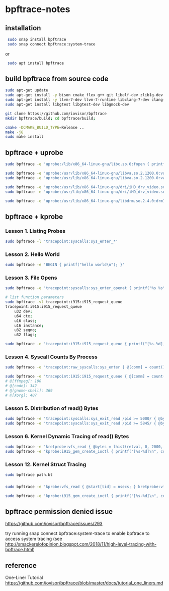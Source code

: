 # bpftrace-notes

## installation

```bash
 sudo snap install bpftrace  
 sudo snap connect bpftrace:system-trace  
```

or

```bash
 sudo apt install bpftrace  
```

## build bpftrace from source code

```bash
sudo apt-get update
sudo apt-get install -y bison cmake flex g++ git libelf-dev zlib1g-dev libfl-dev systemtap-sdt-dev binutils-dev
sudo apt-get install -y llvm-7-dev llvm-7-runtime libclang-7-dev clang-7
sudo apt-get install libgtest libgtest-dev libgmock-dev

git clone https://github.com/iovisor/bpftrace
mkdir bpftrace/build; cd bpftrace/build;

cmake -DCMAKE_BUILD_TYPE=Release ..
make -j8
sudo make install
```
## bpftrace + uprobe

```bash
sudo bpftrace -e 'uprobe:/lib/x86_64-linux-gnu/libc.so.6:fopen { printf("fopen: %s\n", str(arg0)); }'

sudo bpftrace -e 'uprobe:/usr/lib/x86_64-linux-gnu/libva.so.2.1200.0:vaInitialize { printf("vaInitialize: %d\n", arg0); }'
sudo bpftrace -e 'uprobe:/usr/lib/x86_64-linux-gnu/libva.so.2.1200.0:vaCreateContext { printf("config = %d, w = %d, h = %d\n", arg1, arg2, arg3); }'

sudo bpftrace -e 'uprobe:/usr/lib/x86_64-linux-gnu/dri/iHD_drv_video.so:mos_gem_context_create_ext { printf("mos_gem_context_create_ext\n"); }'
sudo bpftrace -e 'uprobe:/usr/lib/x86_64-linux-gnu/dri/iHD_drv_video.so:do_exec2 { printf("do_exec2\n"); }'

sudo bpftrace -e 'uprobe:/usr/lib/x86_64-linux-gnu/libdrm.so.2.4.0:drmIoctl { printf("drmIoctl: fd = %d, request = %ld\n", arg0, arg1); }'
```

## bpftrace + kprobe

### Lesson 1. Listing Probes

```bash
sudo bpftrace -l 'tracepoint:syscalls:sys_enter_*'
```

### Lesson 2. Hello World
```bash
sudo bpftrace -e 'BEGIN { printf("hello world\n"); }'
```

### Lesson 3. File Opens
```bash
sudo bpftrace -e 'tracepoint:syscalls:sys_enter_openat { printf("%s %s\n", comm, str(args->filename)); }'

# list function parameters
sudo bpftrace -vl tracepoint:i915:i915_request_queue
tracepoint:i915:i915_request_queue
    u32 dev;
    u64 ctx;
    u16 class;
    u16 instance;
    u32 seqno;
    u32 flags;

sudo bpftrace -e 'tracepoint:i915:i915_request_queue { printf("[%s-%d], %d, %llx\n", comm, pid, args->dev, args->ctx); }'
```

### Lesson 4. Syscall Counts By Process
```bash
sudo bpftrace -e 'tracepoint:raw_syscalls:sys_enter { @[comm] = count(); }'

sudo bpftrace -e 'tracepoint:i915:i915_request_queue { @[comm] = count(); }'
# @[ffmpeg]: 100
# @[code]: 342
# @[gnome-shell]: 369
# @[Xorg]: 407

```

### Lesson 5. Distribution of read() Bytes

```bash
sudo bpftrace -e 'tracepoint:syscalls:sys_exit_read /pid >= 5000/ { @bytes = hist(args->ret); }'
sudo bpftrace -e 'tracepoint:syscalls:sys_exit_read /pid >= 5845/ { @bytes = hist(args->ret); }'
```

### Lesson 6. Kernel Dynamic Tracing of read() Bytes

```bash
sudo bpftrace -e 'kretprobe:vfs_read { @bytes = lhist(retval, 0, 2000, 200); }'
sudo bpftrace -e 'kprobe:i915_gem_create_ioctl { printf("[%s-%d]\n", comm, pid); }'
```

### Lesson 12. Kernel Struct Tracing
```bash
sudo bpftrace path.bt
```
### 

```bash
sudo bpftrace -e 'kprobe:vfs_read { @start[tid] = nsecs; } kretprobe:vfs_read /@start[tid]/ { @ns[comm] = hist(nsecs - @start[tid]); delete(@start[tid]); }'

sudo bpftrace -e 'kprobe:i915_gem_create_ioctl { printf("[%s-%d]\n", comm, pid); }'

```
## bpftrace permission denied issue
https://github.com/iovisor/bpftrace/issues/293

try running snap connect bpftrace:system-trace to enable bpftrace to access system tracing 
(see http://smackerelofopinion.blogspot.com/2018/11/high-level-tracing-with-bpftrace.html)

## reference

One-Liner Tutorial
https://github.com/iovisor/bpftrace/blob/master/docs/tutorial_one_liners.md
